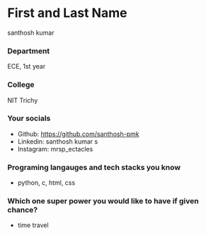 # First and Last Name

santhosh kumar

### Department

ECE, 1st year

### College

NIT Trichy

### Your socials
- Github: https://github.com/santhosh-pmk
- Linkedin: santhosh kumar s
- Instagram: mrsp_ectacles

### Programing langauges and tech stacks you know
- python, c, html, css

### Which one super power you would like to have if given chance?
- time travel

